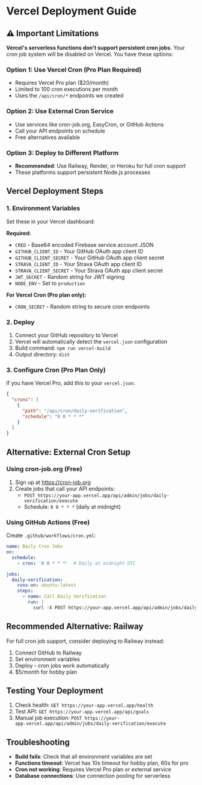 # Vercel Deployment Guide

## ⚠️ Important Limitations

**Vercel's serverless functions don't support persistent cron jobs.** Your cron job system will be disabled on Vercel. You have these options:

### Option 1: Use Vercel Cron (Pro Plan Required)
- Requires Vercel Pro plan ($20/month)
- Limited to 100 cron executions per month
- Uses the `/api/cron/*` endpoints we created

### Option 2: Use External Cron Service
- Use services like cron-job.org, EasyCron, or GitHub Actions
- Call your API endpoints on schedule
- Free alternatives available

### Option 3: Deploy to Different Platform
- **Recommended**: Use Railway, Render, or Heroku for full cron support
- These platforms support persistent Node.js processes

## Vercel Deployment Steps

### 1. Environment Variables
Set these in your Vercel dashboard:

**Required:**
- `CRED` - Base64 encoded Firebase service account JSON
- `GITHUB_CLIENT_ID` - Your GitHub OAuth app client ID
- `GITHUB_CLIENT_SECRET` - Your GitHub OAuth app client secret
- `STRAVA_CLIENT_ID` - Your Strava OAuth app client ID
- `STRAVA_CLIENT_SECRET` - Your Strava OAuth app client secret
- `JWT_SECRET` - Random string for JWT signing
- `NODE_ENV` - Set to `production`

**For Vercel Cron (Pro plan only):**
- `CRON_SECRET` - Random string to secure cron endpoints

### 2. Deploy
1. Connect your GitHub repository to Vercel
2. Vercel will automatically detect the `vercel.json` configuration
3. Build command: `npm run vercel-build`
4. Output directory: `dist`

### 3. Configure Cron (Pro Plan Only)
If you have Vercel Pro, add this to your `vercel.json`:

```json
{
  "crons": [
    {
      "path": "/api/cron/daily-verification",
      "schedule": "0 0 * * *"
    }
  ]
}
```

## Alternative: External Cron Setup

### Using cron-job.org (Free)
1. Sign up at https://cron-job.org
2. Create jobs that call your API endpoints:
   - `POST https://your-app.vercel.app/api/admin/jobs/daily-verification/execute`
   - Schedule: `0 0 * * *` (daily at midnight)

### Using GitHub Actions (Free)
Create `.github/workflows/cron.yml`:

```yaml
name: Daily Cron Jobs
on:
  schedule:
    - cron: '0 0 * * *'  # Daily at midnight UTC

jobs:
  daily-verification:
    runs-on: ubuntu-latest
    steps:
      - name: Call Daily Verification
        run: |
          curl -X POST https://your-app.vercel.app/api/admin/jobs/daily-verification/execute
```

## Recommended Alternative: Railway

For full cron job support, consider deploying to Railway instead:

1. Connect GitHub to Railway
2. Set environment variables
3. Deploy - cron jobs work automatically
4. $5/month for hobby plan

## Testing Your Deployment

1. Check health: `GET https://your-app.vercel.app/health`
2. Test API: `GET https://your-app.vercel.app/api/goals`
3. Manual job execution: `POST https://your-app.vercel.app/api/admin/jobs/daily-verification/execute`

## Troubleshooting

- **Build fails**: Check that all environment variables are set
- **Functions timeout**: Vercel has 10s timeout for hobby plan, 60s for pro
- **Cron not working**: Requires Vercel Pro plan or external service
- **Database connections**: Use connection pooling for serverless